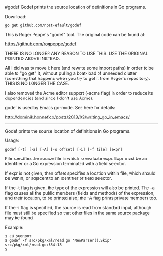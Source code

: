 #godef
Godef prints the source location of definitions in Go programs.

Download:
```shell
go get github.com/npat-efault/godef
```

This is Roger Peppe's "godef" tool. The original code can be found at:

  https://github.com/rogpeppe/godef

THERE IS NO LONGER ANY REASON TO USE THIS. USE THE ORIGINAL POINTED ABOVE
INSTEAD.

All I did was to move it here (and rewrite some import paths) in order
to be able to "go get" it, without pulling a boat-load of unneeded
clutter (something that happens when you try to get it from Roger's
repository). THIS IS NO LONGER THE CASE.

I also removed the Acme editor support (-acme flag) in order to reduce
its dependencies (and since I don't use Acme).

godef is used by Emacs go-mode. See here for details:

  http://dominik.honnef.co/posts/2013/03/writing_go_in_emacs/ 

* * *

Godef prints the source location of definitions in Go programs.

Usage:

```
godef [-t] [-a] [-A] [-o offset] [-i] [-f file] [expr]
```

File specifies the source file in which to evaluate expr.
Expr must be an identifier or a Go expression
terminated with a field selector.

If expr is not given, then offset specifies a location
within file, which should be within, or adjacent to
an identifier or field selector.

If the -t flag is given, the type of the expression will
also be printed. The -a flag causes all the public
members (fields and methods) of the expression,
and their location, to be printed also; the -A flag
prints private members too.

If the -i flag is specified, the source is read
from standard input, although file must still
be specified so that other files in the same source
package may be found.

Example:

```
$ cd $GOROOT
$ godef -f src/pkg/xml/read.go 'NewParser().Skip'
src/pkg/xml/read.go:384:18
$
```

